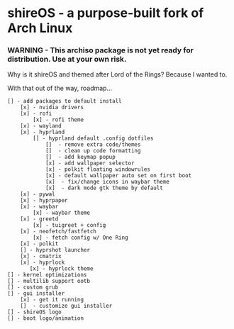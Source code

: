 # shireOS - a purpose-built fork of Arch Linux

### WARNING - This archiso package is not yet ready for distribution. Use at your own risk.

Why is it shireOS and themed after Lord of the Rings? Because I wanted to.

With that out of the way, roadmap...

    [] - add packages to default install
        [x] - nvidia drivers
        [x] - rofi
            [x] - rofi theme
        [x] - wayland
        [x] - hyprland
            [] - hyprland default .config dotfiles
                []  - remove extra code/themes
                []  - clean up code formatting
                []  - add keymap popup
                [x] - add wallpaper selector
                [x] - polkit floating windowrules
                [x] - default wallpaper auto set on first boot
                [x]  - fix/change icons in waybar theme
                [x]  - dark mode gtk theme by default
        [x] - pywal
        [x] - hyprpaper
        [x] - waybar
            [x] - waybar theme
        [x] - greetd
            [x] - tuigreet + config
        [x] - neofetch/fastfetch
            [x] - fetch config w/ One Ring
        [x] - polkit
        [] - hyprshot launcher
        [x] - cmatrix
        [x] - hyprlock
           [x] - hyprlock theme
    [] - kernel optimizations
    [] - multilib support ootb
    [] - custom grub
    [] - gui installer
        [x] - get it running
        []  - customize gui installer
    [] - shireOS logo
    [] - boot logo/animation
